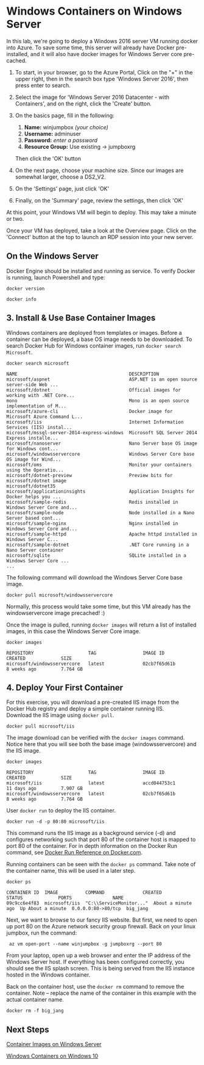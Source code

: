# Windows Containers on Windows Server
In this lab, we're going to deploy a Windows 2016 server VM running docker into Azure.  To save some time, this server will already have Docker pre-installed, and it will also have docker images for Windows Server core pre-cached.

1. To start, in your browser, go to the Azure Portal, Click on the "+" in the upper right, then in the search box type 'Windows Server 2016', then press enter to search.
2. Select the image for 'Windows Server 2016 Datacenter - with Containers', and on the right, click the 'Create' button.
3. On the basics page, fill in the following:
    1. **Name:**    winjumpbox      *(your choice)* 
    1. **Username:**    adminuser
    2. **Password:**    *enter a password*
    3. **Resource Group:**  Use existing -> jumpboxrg

    Then click the 'OK' button

4. On the next page, choose your machine size.  Since our images are somewhat larger, choose a DS2_V2.
3. On the 'Settings' page, just click 'OK'
4. Finally, on the 'Summary' page, review the settings, then click 'OK'

At this point, your Windows VM will begin to deploy.   This may take a minute or two.

Once your VM has deployed, take a look at the Overview page.  Click on the 'Connect' button at the top to launch an RDP session into your new server.

## On the Windows Server

Docker Engine should be installed and running as service. To verify Docker is running, launch Powershell and type:
```none
docker version

docker info
```

## 3. Install & Use Base Container Images

Windows containers are deployed from templates or images. Before a container can be deployed, a base OS image needs to be downloaded. To search Docker Hub for Windows container images, run `docker search Microsoft`.  

```none
docker search microsoft

NAME                                         DESCRIPTION
microsoft/aspnet                             ASP.NET is an open source server-side Web ...
microsoft/dotnet                             Official images for working with .NET Core...
mono                                         Mono is an open source implementation of M...
microsoft/azure-cli                          Docker image for Microsoft Azure Command L...
microsoft/iis                                Internet Information Services (IIS) instal...
microsoft/mssql-server-2014-express-windows  Microsoft SQL Server 2014 Express installe...
microsoft/nanoserver                         Nano Server base OS image for Windows cont...
microsoft/windowsservercore                  Windows Server Core base OS image for Wind...
microsoft/oms                                Monitor your containers using the Operatio...
microsoft/dotnet-preview                     Preview bits for microsoft/dotnet image
microsoft/dotnet35
microsoft/applicationinsights                Application Insights for Docker helps you ...
microsoft/sample-redis                       Redis installed in Windows Server Core and...
microsoft/sample-node                        Node installed in a Nano Server based cont...
microsoft/sample-nginx                       Nginx installed in Windows Server Core and...
microsoft/sample-httpd                       Apache httpd installed in Windows Server C...
microsoft/sample-dotnet                      .NET Core running in a Nano Server container
microsoft/sqlite                             SQLite installed in a Windows Server Core ...
...
```

The following command will download the Windows Server Core base image.

```none
docker pull microsoft/windowsservercore
```

Normally, this process would take some time, but this VM already has the windowservercore image precached! :)


Once the image is pulled, running `docker images` will return a list of installed images, in this case the Windows Server Core image.

```none
docker images

REPOSITORY                    TAG                 IMAGE ID            CREATED             SIZE
microsoft/windowsservercore   latest              02cb7f65d61b        8 weeks ago         7.764 GB
```

## 4. Deploy Your First Container

For this exercise, you will download a pre-created IIS image from the Docker Hub registry and deploy a simple container running IIS.  
Download the IIS image using `docker pull`.  

```none
docker pull microsoft/iis
```

The image download can be verified with the `docker images` command. Notice here that you will see both the base image (windowsservercore) and the IIS image.

```none
docker images

REPOSITORY                    TAG                 IMAGE ID            CREATED             SIZE
microsoft/iis                 latest              accd044753c1        11 days ago         7.907 GB
microsoft/windowsservercore   latest              02cb7f65d61b        8 weeks ago         7.764 GB
```

User `docker run` to deploy the IIS container.

```none
docker run -d -p 80:80 microsoft/iis 
```

This command runs the IIS image as a background service (-d) and configures networking such that port 80 of the container host is mapped to port 80 of the container.
For in depth information on the Docker Run command, see [Docker Run Reference on Docker.com]( https://docs.docker.com/engine/reference/run/).

Running containers can be seen with the `docker ps` command. Take note of the container name, this will be used in a later step.

```none
docker ps

CONTAINER ID  IMAGE          COMMAND              CREATED             STATUS             PORTS               NAME
09c9cc6e4f83  microsoft/iis  "C:\\ServiceMonitor..."  About a minute ago  Up About a minute  0.0.0.0:80->80/tcp  big_jang
```

Next, we want to browse to our fancy IIS website.  But first, we need to open up port 80 on the Azure network security group firewall.  Back on your linux jumpbox, run the command:
```
 az vm open-port --name winjumpbox -g jumpboxrg --port 80
```

From your laptop, open up a web browser and enter the IP address of the Windows Server host. If everything has been configured correctly, you should see the IIS splash screen. This is being served from the IIS instance hosted in the Windows container.

Back on the container host, use the `docker rm` command to remove the container. Note – replace the name of the container in this example with the actual container name.

```none
docker rm -f big_jang
```

## Next Steps

[Container Images on Windows Server](https://msdn.microsoft.com/en-us/virtualization/windowscontainers/quick_start/quick_start_images)

[Windows Containers on Windows 10](https://msdn.microsoft.com/en-us/virtualization/windowscontainers/quick_start/quick_start_windows_10)
